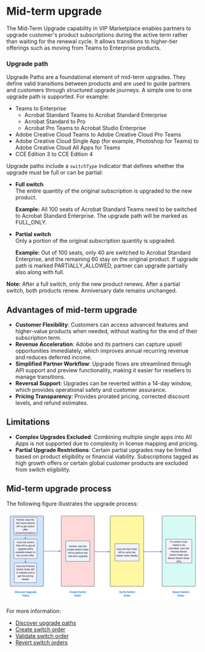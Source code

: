 # Mid-term upgrade

The Mid-Term Upgrade capability in VIP Marketplace enables partners to upgrade customer's product subscriptions during the active term rather than waiting for the renewal cycle.  It allows transitions to higher-tier offerings such as moving from Teams to Enterprise products.

### Upgrade path

Upgrade Paths are a foundational element of mid-term upgrades. They define valid transitions between products and are used to guide partners and customers through structured upgrade journeys. A simple one to one upgrade path is supported. For example:

- Teams to Enterprise
  - Acrobat Standard Teams to Acrobat Standard Enterprise
  - Acrobat Standard to Pro
  - Acrobat Pro Teams to Acrobat Studio Enterprise
- Adobe Creative Cloud Teams to Adobe Creative Cloud Pro Teams
- Adobe Creative Cloud Single App (for example, Photoshop for Teams) to Adobe Creative Cloud All Apps for Teams
- CCE Edition 3 to CCE Edition 4

Upgrade paths include a `switchType` indicator that defines whether the upgrade must be full or can be partial:

- **Full switch**  
  The entire quantity of the original subscription is upgraded to the new product.

  **Example:** All 100 seats of Acrobat Standard Teams need to be switched to Acrobat Standard Enterprise.
  The upgrade path will be marked as FULL_ONLY.

- **Partial switch**  
  Only a portion of the original subscription quantity is upgraded.  

  **Example:** Out of 100 seats, only 40 are switched to Acrobat Standard Enterprise, and the remaining 60 stay on the original product.
  If upgrade path is marked PARTIALLY_ALLOWED, partner can upgrade partially also along with full.

**Note:** After a full switch, only the new product renews. After a partial switch, both products renew. Anniversary date remains unchanged.

## Advantages of mid-term upgrade

- **Customer Flexibility**: Customers can access advanced features and higher-value products when needed, without waiting for the end of their subscription term.
- **Revenue Acceleration**: Adobe and its partners can capture upsell opportunities immediately, which improves annual recurring revenue and reduces deferred income.
- **Simplified Partner Workflow**: Upgrade flows are streamlined through API support and preview functionality, making it easier for resellers to manage transitions.
- **Reversal Support**: Upgrades can be reverted within a 14-day window, which provides operational safety and customer assurance.
- **Pricing Transparency**: Provides prorated pricing, corrected discount levels, and refund estimates.

## Limitations

- **Complex Upgrades Excluded**: Combining multiple single apps into All Apps is not supported due to complexity in license mapping and pricing.
- **Partial Upgrade Restrictions**: Certain partial upgrades may be limited based on product eligibility or financial viability. Subscriptions tagged as high growth offers or certain global customer products are excluded from switch eligibility.

## Mid-term upgrade process

The following figure illustrates the upgrade process:

![Mid-term upgrade process](../image/mid-term.png)

For more information:

- [Discover upgrade paths](./apis.md#discover-upgrade-path)
- [Create switch order](./apis.md#apply-switch-plan)
- [Validate switch order](./apis.md#verify-switch-order)
- [Revert switch orders](./apis.md#revert-switch-order)
